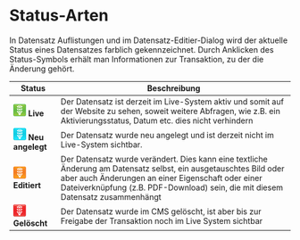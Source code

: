 # Status-Arten

In Datensatz Auflistungen und im Datensatz-Editier-Dialog wird der aktuelle Status eines Datensatzes farblich gekennzeichnet. Durch Anklicken des Status-Symbols erhält man Informationen zur Transaktion, zu der die Änderung gehört.

| Status | Beschreibung |
| -- | -- |
| ![](bild70.png) **Live** | Der Datensatz ist derzeit im Live-System aktiv und somit auf der Website zu sehen, soweit weitere Abfragen, wie z.B. ein Aktivierungsstatus, Datum etc. dies nicht verhindern |
| ![](bild71.png) **Neu angelegt** | Der Datensatz wurde neu angelegt und ist derzeit nicht im Live-System sichtbar. |
| ![](bild72.png) **Editiert** | Der Datensatz wurde verändert. Dies kann eine textliche Änderung am Datensatz selbst, ein ausgetauschtes Bild oder aber auch Änderungen an einer Eigenschaft oder einer Dateiverknüpfung (z.B. PDF-Download) sein, die mit diesem Datensatz zusammenhängt |
| ![](bild73.png) **Gelöscht** | Der Datensatz wurde im CMS gelöscht, ist aber bis zur Freigabe der Transaktion noch im Live System sichtbar |
